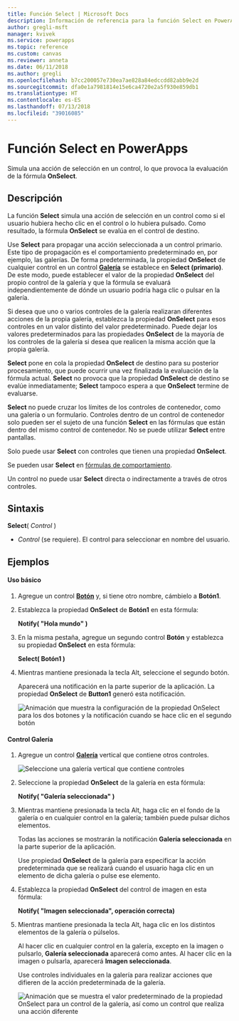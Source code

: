 ```yaml
---
title: Función Select | Microsoft Docs
description: Información de referencia para la función Select en PowerApps, incluida la sintaxis
author: gregli-msft
manager: kvivek
ms.service: powerapps
ms.topic: reference
ms.custom: canvas
ms.reviewer: anneta
ms.date: 06/11/2018
ms.author: gregli
ms.openlocfilehash: b7cc200057e730ea7ae828a84edccdd82abb9e2d
ms.sourcegitcommit: dfa0e1a7981814e15e6ca4720e2a5f930e859db1
ms.translationtype: HT
ms.contentlocale: es-ES
ms.lasthandoff: 07/13/2018
ms.locfileid: "39016085"
---
```

# <a name="select-function-in-powerapps"></a>Función Select en PowerApps
Simula una acción de selección en un control, lo que provoca la evaluación de la fórmula **OnSelect**.

## <a name="description"></a>Descripción
La función **Select** simula una acción de selección en un control como si el usuario hubiera hecho clic en el control o lo hubiera pulsado. Como resultado, la fórmula **OnSelect** se evalúa en el control de destino.

Use **Select** para propagar una acción seleccionada a un control primario. Este tipo de propagación es el comportamiento predeterminado en, por ejemplo, las galerías. De forma predeterminada, la propiedad **OnSelect** de cualquier control en un control **[Galería](../controls/control-gallery.md)** se establece en **Select (primario)**. De este modo, puede establecer el valor de la propiedad **OnSelect** del propio control de la galería y que la fórmula se evaluará independientemente de dónde un usuario podría haga clic o pulsar en la galería.

Si desea que uno o varios controles de la galería realizaran diferentes acciones de la propia galería, establezca la propiedad **OnSelect** para esos controles en un valor distinto del valor predeterminado. Puede dejar los valores predeterminados para las propiedades **OnSelect** de la mayoría de los controles de la galería si desea que realicen la misma acción que la propia galería.

**Select** pone en cola la propiedad **OnSelect** de destino para su posterior procesamiento, que puede ocurrir una vez finalizada la evaluación de la fórmula actual. **Select** no provoca que la propiedad **OnSelect** de destino se evalúe inmediatamente; **Select** tampoco espera a que **OnSelect** termine de evaluarse.

**Select** no puede cruzar los límites de los controles de contenedor, como una galería o un formulario. Controles dentro de un control de contenedor solo pueden ser el sujeto de una función **Select** en las fórmulas que están dentro del mismo control de contenedor. No se puede utilizar **Select** entre pantallas.

Solo puede usar **Select** con controles que tienen una propiedad **OnSelect**.

Se pueden usar **Select** en [fórmulas de comportamiento](../working-with-formulas-in-depth.md).

Un control no puede usar **Select** directa o indirectamente a través de otros controles.

## <a name="syntax"></a>Sintaxis
**Select**( *Control* )

* *Control* (se requiere).  El control para seleccionar en nombre del usuario.

## <a name="examples"></a>Ejemplos

#### <a name="basic-usage"></a>Uso básico

1. Agregue un control **[Botón](../controls/control-button.md)** y, si tiene otro nombre, cámbielo a **Botón1**.

1. Establezca la propiedad **OnSelect** de **Botón1** en esta fórmula:

    **Notify( "Hola mundo" )**

1. En la misma pestaña, agregue un segundo control **Botón** y establezca su propiedad **OnSelect** en esta fórmula:

    **Select( Botón1 )**

1. Mientras mantiene presionada la tecla Alt, seleccione el segundo botón.

    Aparecerá una notificación en la parte superior de la aplicación. La propiedad **OnSelect** de **Button1** generó esta notificación.

    ![Animación que muestra la configuración de la propiedad OnSelect para los dos botones y la notificación cuando se hace clic en el segundo botón](media/function-select/basic-select.gif)

#### <a name="gallery-control"></a>Control Galería

1. Agregue un control **[Galería](../controls/control-gallery.md)** vertical que contiene otros controles.

    ![Seleccione una galería vertical que contiene controles](media/function-select/select-gallery.png)

2. Seleccione la propiedad **OnSelect** de la galería en esta fórmula:
 
    **Notify( "Galería seleccionada" )**

3. Mientras mantiene presionada la tecla Alt, haga clic en el fondo de la galería o en cualquier control en la galería; también puede pulsar dichos elementos.

    Todas las acciones se mostrarán la notificación **Galería seleccionada** en la parte superior de la aplicación.

    Use propiedad **OnSelect** de la galería para especificar la acción predeterminada que se realizará cuando el usuario haga clic en un elemento de dicha galería o pulse ese elemento.

5. Establezca la propiedad **OnSelect** del control de imagen en esta fórmula:

    **Notify( "Imagen seleccionada", operación correcta)**

6. Mientras mantiene presionada la tecla Alt, haga clic en los distintos elementos de la galería o púlselos.

    Al hacer clic en cualquier control en la galería, excepto en la imagen o pulsarlo, **Galería seleccionada** aparecerá como antes. Al hacer clic en la imagen o pulsarla, aparecerá **Imagen seleccionada**.
 
    Use controles individuales en la galería para realizar acciones que difieren de la acción predeterminada de la galería.

    ![Animación que se muestra el valor predeterminado de la propiedad OnSelect para un control de la galería, así como un control que realiza una acción diferente](media/function-select/gallery-select.gif)
